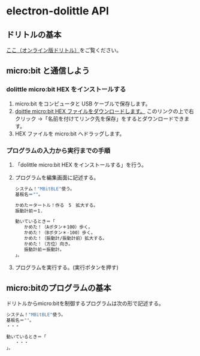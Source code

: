 # electron-dolittle API

## ドリトルの基本

[ここ（オンライン版ドリトル）](https://dolittle.eplang.jp/manualjs)をご覧ください。

## micro:bit と通信しよう

### dolittle micro:bit HEX をインストールする

1. micro:bit をコンピュータと USB ケーブルで保存します。
2. [doittle micro:bit HEX ファイルをダウンロードします。](https://github.com/ootubasa/electron-dolittle/blob/master/microbit-setup/microbit-bluetooth-full.hex)
このリンクの上で右クリック →「名前を付けてリンク先を保存」をするとダウンロードできます。
3. HEX ファイルを micro:bit へドラッグします。

### プログラムの入力から実行までの手順

1. 「dolittle micro:bit HEX をインストールする」を行う。
2. プログラムを編集画面に記述する。

    ```sh
    システム！"MBitBLE"使う。
    基板名＝""。

    かめた＝タートル！作る　5　拡大する。
    振動計前＝1.

    動いているとき＝「
    　　かめた！（Aボタン＊100）歩く。
    　　かめた！（Bボタン＊-100）歩く。
    　　かめた！（振動計/振動計前）拡大する。
    　　かめた！（方位）向き。
    　　振動計前＝振動計。
    」。
    ```

3. プログラムを実行する。(実行ボタンを押す)

## micro:bitのプログラムの基本

ドリトルからmicro:bitを制御するプログラムは次の形で記述する。

```sh
システム！"MBitBLE"使う。
基板名＝""。
・・・

動いているとき＝「
　　・・・
」。
```